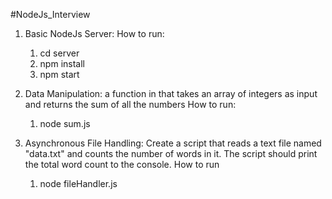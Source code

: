 #NodeJs_Interview

1. Basic NodeJs Server:
	How to run: 
	1. cd server
	2. npm install
	3. npm start

2. Data Manipulation: a function in that takes an array of integers as input and returns the sum of all the numbers
	How to run:
	1. node sum.js

3. Asynchronous File Handling: Create a script that reads a text file named "data.txt" and counts the number of words in it. The script should print the total word count to the console.
	How to run
	1. node fileHandler.js

